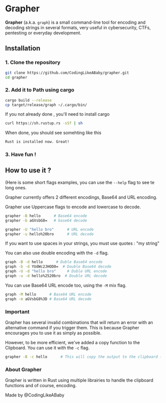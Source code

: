 # Grapher

**Grapher** (a.k.a. `graph`) is a small command-line tool for encoding and decoding strings in several formats, very useful in cybersecurity, CTFs, pentesting or everyday development.


## Installation

### 1. Clone the repository

```bash
git clone https://github.com/CodingLikeABaby/grapher.git
cd grapher
```

### 2. Add it to Path using cargo

```bash
cargo build --release
cp target/release/graph ~/.cargo/bin/
```

If you not already done , you'll need to install cargo

```bash
curl https://sh.rustup.rs -sSf | sh
```
When done, you should see somehting like this

```bash
Rust is installed now. Great!
```


### 3. Have fun !


## How to use it ?

(Here is some short flags examples, you can use the `--help` flag to see te long ones.

Grapher currently offers 2 different encodings, Base64 and URL encoding.

Grapher use Uppercase flags to encode and lowercase to decode.

```bash
grapher -B hello      # Base64 encode
grapher -b aGVsbG8=   # base64 decode

grapher -U "hello bro"      # URL encode
grapher -u hello%20bro      # URL decode
```

If you want to use spaces in your strings, you must use quotes : "my string"

You can also use double encoding with the `-d` flag.

```bash
graph -B -d hello      # Duble Base64 encode
graph -b -d YUdWc2JHOD0=  # Double Base64 decode
graph -U -d "hello bro"     # Duble URL encode
graph -u -d hello%2520bro  # Double URL decode
```

You can use Base64 URL encode too, using the `-M` mix flag.

```bash
graph -M hello      # Base64 URL encode
graph -m aGVsbG8%3D # Base64 URL decode
```

### Important

Grapher has several invalid combinations that will return an error with an alternative command if you trigger them.
This is because Grapher encourages you to use it as simply as possible.

However, to be more efficient, we've added a copy function to the Clipboard. You can use it with the `-c` flag.

```bash
grapher -B -c hello      # This will copy the output to the clipboard (aGVsbG8=)
```



### About Grapher

Grapher is written in Rust using multiple librairies to handle the clipboard functions and of course, encoding.

Made by @CodingLikeABaby 













